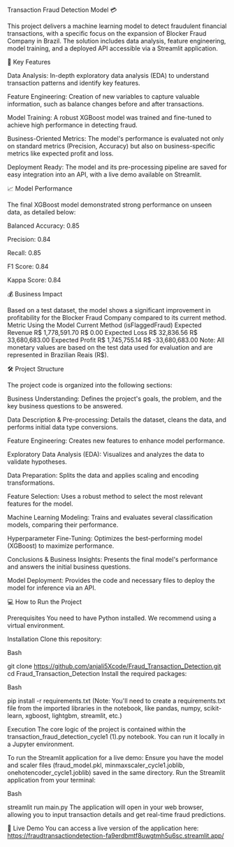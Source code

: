 Transaction Fraud Detection Model 💳

This project delivers a machine learning model to detect fraudulent financial transactions, with a specific focus on the expansion of Blocker Fraud Company in Brazil. The solution includes data analysis, feature engineering, model training, and a deployed API accessible via a Streamlit application.


🚀 Key Features

Data Analysis: In-depth exploratory data analysis (EDA) to understand transaction patterns and identify key features.

Feature Engineering: Creation of new variables to capture valuable information, such as balance changes before and after transactions.

Model Training: A robust XGBoost model was trained and fine-tuned to achieve high performance in detecting fraud.

Business-Oriented Metrics: The model's performance is evaluated not only on standard metrics (Precision, Accuracy) but also on business-specific metrics like 
expected profit and loss.

Deployment Ready: The model and its pre-processing pipeline are saved for easy integration into an API, with a live demo available on Streamlit.


📈 Model Performance

The final XGBoost model demonstrated strong performance on unseen data, as detailed below:

Balanced Accuracy: 0.85

Precision: 0.84

Recall: 0.85

F1 Score: 0.84

Kappa Score: 0.84


💰 Business Impact

Based on a test dataset, the model shows a significant improvement in profitability for the Blocker Fraud Company compared to its current method.
Metric	Using the Model	Current Method (isFlaggedFraud)
Expected Revenue	R$ 1,778,591.70	R$ 0.00
Expected Loss	R$ 32,836.56	R$ 33,680,683.00
Expected Profit	R$ 1,745,755.14	R$ -33,680,683.00
Note: All monetary values are based on the test data used for evaluation and are represented in Brazilian Reais (R$).

🛠️ Project Structure

The project code is organized into the following sections:

Business Understanding: Defines the project's goals, the problem, and the key business questions to be answered.

Data Description & Pre-processing: Details the dataset, cleans the data, and performs initial data type conversions.

Feature Engineering: Creates new features to enhance model performance.

Exploratory Data Analysis (EDA): Visualizes and analyzes the data to validate hypotheses.

Data Preparation: Splits the data and applies scaling and encoding transformations.

Feature Selection: Uses a robust method to select the most relevant features for the model.

Machine Learning Modeling: Trains and evaluates several classification models, comparing their performance.

Hyperparameter Fine-Tuning: Optimizes the best-performing model (XGBoost) to maximize performance.

Conclusions & Business Insights: Presents the final model's performance and answers the initial business questions.

Model Deployment: Provides the code and necessary files to deploy the model for inference via an API.


💻 How to Run the Project

Prerequisites
You need to have Python installed. We recommend using a virtual environment.

Installation
Clone this repository:

Bash

git clone https://github.com/anjali5Xcode/Fraud_Transaction_Detection.git
cd Fraud_Transaction_Detection
Install the required packages:

Bash

pip install -r requirements.txt
(Note: You'll need to create a requirements.txt file from the imported libraries in the notebook, like pandas, numpy, scikit-learn, xgboost, lightgbm, streamlit, etc.)

Execution
The core logic of the project is contained within the transaction_fraud_detection_cycle1 (1).py notebook. You can run it locally in a Jupyter environment.

To run the Streamlit application for a live demo:
Ensure you have the model and scaler files (fraud_model.pkl, minmaxscaler_cycle1.joblib, onehotencoder_cycle1.joblib) saved in the same directory.
Run the Streamlit application from your terminal:

Bash

streamlit run main.py
The application will open in your web browser, allowing you to input transaction details and get real-time fraud predictions.

🔗 Live Demo
You can access a live version of the application here:
https://fraudtransactiondetection-fa9erdbmtf8uwgtmh5u6sc.streamlit.app/

